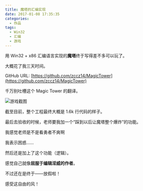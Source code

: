 ```yaml
---
title: 魔塔的汇编实现
date: 2017-01-08 17:35:35
categories:
  - 作品
tags:
  - Win32
  - 汇编
  - 游戏
---
```


用 Win32 + x86 汇编语言实现的**魔塔**终于写得差不多可以玩了。

大概花了我三天时间。

GitHub URL: [https://github.com/zccz14/MagicTower](https://github.com/zccz14/MagicTower)

千万别吐槽这个 Magic Tower 的翻译。

![游戏截图](https://zccz14.com/images/MagicTower01.png)

<!--more-->

截至目前，整个工程最终大概是 1.6k 行代码的样子。

最后去验收的时候，老师要我加一个“踩到以后让魔塔整个爆炸”的功能。

我感觉老师是不是看勇者不爽啊

我表示困惑……

然后还是加上了这个功能（逻辑）。

感觉自己就像**屈服于编辑淫威的作者**。



不过还在是终于——放假啦！

感受这自由的风！
